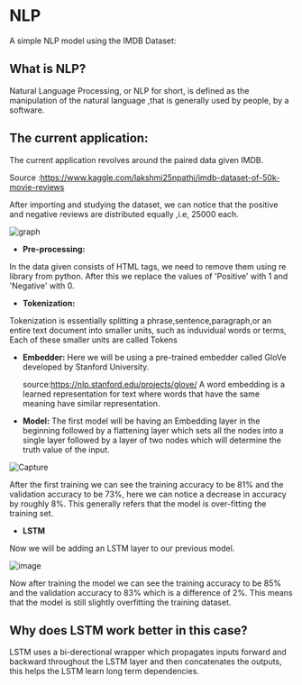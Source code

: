 # NLP
A simple NLP model using the IMDB Dataset:

## What is NLP?
Natural Language Processing, or NLP for short, is defined as the manipulation of the natural language ,that is generally used by people, by a software.

## The current application:
The current application revolves around the paired data given IMDB.

Source :https://www.kaggle.com/lakshmi25npathi/imdb-dataset-of-50k-movie-reviews

After importing and studying the dataset, we can notice that the positive and negative reviews are distributed equally ,i.e, 25000 each.

![graph](https://user-images.githubusercontent.com/67307833/112130650-b4feb200-8bee-11eb-9859-2f2a1596c66f.png)

* **Pre-processing:**

In the data given consists of HTML tags, we need to remove them using re library from python. After this we replace the values of 'Positive' with 1 and 'Negative' with 0.

* **Tokenization:**

Tokenization is essentially splitting a phrase,sentence,paragraph,or an entire text document into smaller units, such as induvidual words or terms, Each of these smaller units are called Tokens

* **Embedder:**
Here we will be using a pre-trained embedder called GloVe developed by Stanford University.

  source:https://nlp.stanford.edu/projects/glove/
A word embedding is a learned representation for text where words that have the same meaning have similar representation.

* **Model:**
The first model will be having an Embedding layer in the beginning followed by a flattening layer which sets all the nodes into a single layer followed by a layer of two nodes which will determine the truth value of the input.

![Capture](https://user-images.githubusercontent.com/67307833/112135525-e0d06680-8bf3-11eb-84fc-886acc1303d8.JPG)

After the first training we can see the training accuracy to be 81% and the validation accuracy to be 73%, here we can notice a decrease in accuracy by roughly 8%.
This generally refers that the model is over-fitting the training set.

* **LSTM**

Now we will be adding an LSTM layer to our previous model.

![image](https://user-images.githubusercontent.com/67307833/112137114-de6f0c00-8bf5-11eb-8dbe-80add7092030.png)

Now after training the model we can see the training accuracy to be 85% and the validation accuracy to 83% which is a difference of 2%. This means that the model is still slightly overfitting the training dataset.

## Why does LSTM work better in this case?

LSTM uses a bi-derectional wrapper which propagates inputs forward and backward throughout the LSTM layer and then concatenates the outputs, this helps the LSTM learn long term dependencies.


